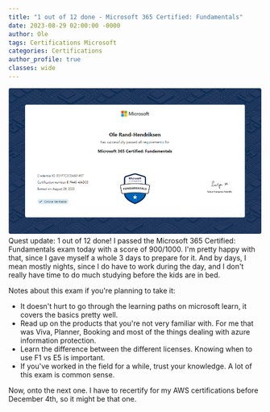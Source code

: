 ```yaml
---
title: "1 out of 12 done - Microsoft 365 Certified: Fundamentals"
date: 2023-08-29 02:00:00 -0000
author: Ole
tags: Certifications Microsoft 
categories: Certifications
author_profile: true
classes: wide
---
```


![Microsoft 365 Certified: Fundamentals](/assets/images/certification1/certification.png)
Quest update: 1 out of 12 done!
I passed the Microsoft 365 Certified: Fundamentals exam today with a score of 900/1000.
I'm pretty happy with that, since I gave myself a whole 3 days to prepare for it. And by days, I mean mostly nights, since I do have to work during the day, and I don't really have time to do much studying before the kids are in bed. 

Notes about this exam if you're planning to take it:
* It doesn't hurt to go through the learning paths on microsoft learn, it covers the basics pretty well.
* Read up on the products that you're not very familiar with. For me that was Viva, Planner, Booking and most of the things dealing with azure information protection.
* Learn the difference between the different licenses. Knowing when to use F1 vs E5 is important.
* If you've worked in the field for a while, trust your knowledge. A lot of this exam is common sense.

Now, onto the next one. I have to recertify for my AWS certifications before December 4th, so it might be that one.